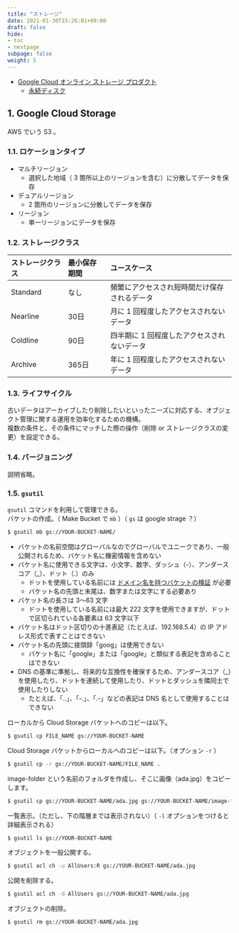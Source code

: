 ```yaml
---
title: "ストレージ"
date: 2021-01-30T15:26:01+09:00
draft: false
hide:
- toc
- nextpage
subpage: false
weight: 5
---
```


<!--more-->

- [Google Cloud オンライン ストレージ プロダクト](https://cloud.google.com/products/storage)
    - [永続ディスク](https://cloud.google.com/compute/docs/disks/add-persistent-disk)

## 1. Google Cloud Storage

AWS でいう S3 。

### 1.1. ロケーションタイプ

- マルチリージョン
    - 選択した地域（ 3 箇所以上のリージョンを含む）に分散してデータを保存
- デュアルリージョン
    - 2 箇所のリージョンに分散してデータを保存
- リージョン
    - 単一リージョンにデータを保存

### 1.2. ストレージクラス

|ストレージクラス|最小保存期間|ユースケース|
|:---|:---|:---|
|Standard|なし|頻繁にアクセスされ短時間だけ保存されるデータ|
|Nearline|30日|月に 1 回程度したアクセスされないデータ|
|Coldline|90日|四半期に 1 回程度したアクセスされないデータ|
|Archive|365日|年に 1 回程度したアクセスされないデータ|

### 1.3. ライフサイクル

古いデータはアーカイブしたり削除したいといったニーズに対応する、オブジェクト管理に関する運用を効率化するための機構。  
複数の条件と、その条件にマッチした際の操作（削除 or ストレージクラスの変更）を設定できる。

### 1.4. バージョニング

説明省略。

### 1.5. `gsutil`

`gsutil` コマンドを利用して管理できる。  
バケットの作成。（ Make Bucket で `mb` ）（ `gs` は google strage ？）

```bash
$ gsutil mb gs://YOUR-BUCKET-NAME/
```

- バケットの名前空間はグローバルなのでグローバルでユニークであり、一般公開されるため、バケット名に機密情報を含めない
- バケット名に使用できる文字は、小文字、数字、ダッシュ（-）、アンダースコア（_）、ドット（.）のみ
    - ドットを使用している名前には [ドメイン名を持つバケットの検証](https://cloud.google.com/storage/docs/domain-name-verification) が必要
    - バケット名の先頭と末尾は、数字または文字にする必要あり
- バケット名の長さは 3～63 文字
    - ドットを使用している名前には最大 222 文字を使用できますが、ドットで区切られている各要素は 63 文字以下
- バケット名はドット区切りの十進表記（たとえば、192.168.5.4）の IP アドレス形式で表すことはできない
- バケット名の先頭に接頭辞「goog」は使用できない
    - バケット名に「google」または「google」と類似する表記を含めることはできない
- DNS の基準に準拠し、将来的な互換性を確保するため、アンダースコア（_）を使用したり、ドットを連続して使用したり、ドットとダッシュを隣同士で使用したりしない
    - たとえば、「..」、「-.」、「.-」などの表記は DNS 名として使用することはできない

ローカルから Cloud Storage バケットへのコピーは以下。

```bash
$ gsutil cp FILE_NAME gs://YOUR-BUCKET-NAME
```

Cloud Storage バケットからローカルへのコピーは以下。（オプション `-r` ）

```bash
$ gsutil cp -r gs://YOUR-BUCKET-NAME/FILE_NAME .
```

image-folder という名前のフォルダを作成し、そこに画像（ada.jpg）をコピーします。

```bash
$ gsutil cp gs://YOUR-BUCKET-NAME/ada.jpg gs://YOUR-BUCKET-NAME/image-folder/
```

一覧表示。（ただし、下の階層までは表示されない）（ `-l` オプションをつけると詳細表示される）

```bash
$ gsutil ls gs://YOUR-BUCKET-NAME
```

オブジェクトを一般公開する。

```bash
$ gsutil acl ch -u AllUsers:R gs://YOUR-BUCKET-NAME/ada.jpg
```

公開を削除する。

```bash
$ gsutil acl ch -d AllUsers gs://YOUR-BUCKET-NAME/ada.jpg
```

オブジェクトの削除。

```bash
$ gsutil rm gs://YOUR-BUCKET-NAME/ada.jpg
```